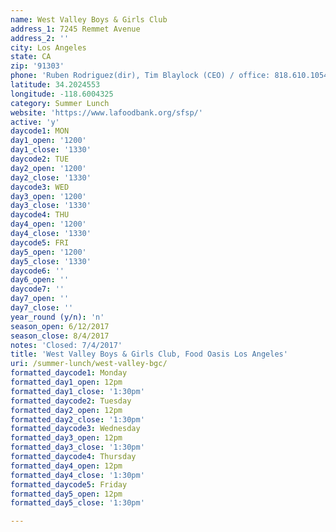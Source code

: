 ```yaml
---
name: West Valley Boys & Girls Club
address_1: 7245 Remmet Avenue
address_2: ''
city: Los Angeles
state: CA
zip: '91303'
phone: 'Ruben Rodriguez(dir), Tim Blaylock (CEO) / office: 818.610.1054'
latitude: 34.2024553
longitude: -118.6004325
category: Summer Lunch
website: 'https://www.lafoodbank.org/sfsp/'
active: 'y'
daycode1: MON
day1_open: '1200'
day1_close: '1330'
daycode2: TUE
day2_open: '1200'
day2_close: '1330'
daycode3: WED
day3_open: '1200'
day3_close: '1330'
daycode4: THU
day4_open: '1200'
day4_close: '1330'
daycode5: FRI
day5_open: '1200'
day5_close: '1330'
daycode6: ''
day6_open: ''
daycode7: ''
day7_open: ''
day7_close: ''
year_round (y/n): 'n'
season_open: 6/12/2017
season_close: 8/4/2017
notes: 'Closed: 7/4/2017'
title: 'West Valley Boys & Girls Club, Food Oasis Los Angeles'
uri: /summer-lunch/west-valley-bgc/
formatted_daycode1: Monday
formatted_day1_open: 12pm
formatted_day1_close: '1:30pm'
formatted_daycode2: Tuesday
formatted_day2_open: 12pm
formatted_day2_close: '1:30pm'
formatted_daycode3: Wednesday
formatted_day3_open: 12pm
formatted_day3_close: '1:30pm'
formatted_daycode4: Thursday
formatted_day4_open: 12pm
formatted_day4_close: '1:30pm'
formatted_daycode5: Friday
formatted_day5_open: 12pm
formatted_day5_close: '1:30pm'

---
```













